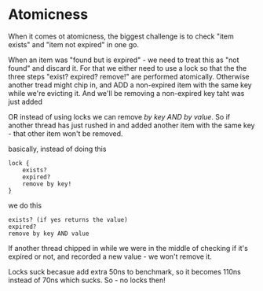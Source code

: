 # Atomicness

When it comes ot atomicness, the biggest challenge is to check "item exists" and "item not expired" in one go.

When an item was "found but is expired" - we need to treat this as "not found" and discard it. For that we either need to use a lock
so that the the three steps "exist? expired? remove!" are performed atomically. Otherwise another tread might chip in,
and ADD a non-expired item with the same key while we're evicting it. And we'll be removing a non-expired key taht was just added

OR instead of using locks we can remove _by key AND by value_. So if another thread has just rushed in 
and added another item with the same key - that other item won't be removed.

basically, instead of doing this

```
lock {
	exists?
	expired?
	remove by key!
}
```

we do this

```
exists? (if yes returns the value)
expired?
remove by key AND value
```

If another thread chipped in while we were in the middle of checking if it's expired or not, and recorded a new value - we won't remove it.

Locks suck becasue add extra 50ns to benchmark, so it becomes 110ns instead of 70ns which sucks.
So - no locks then!
